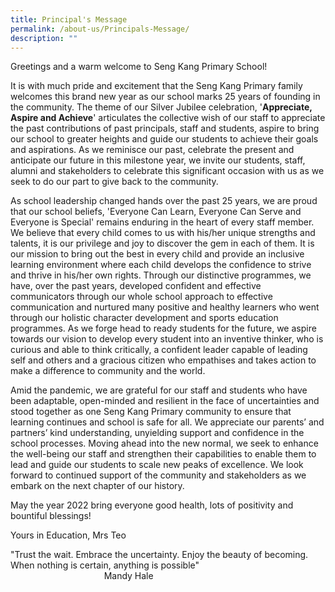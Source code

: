 ```yaml
---
title: Principal's Message
permalink: /about-us/Principals-Message/
description: ""
---
```

Greetings and a warm welcome to Seng Kang Primary School!  
  
It is with much pride and excitement that the Seng Kang Primary family welcomes this brand new year as our school marks 25 years of founding in the community. The theme of our Silver Jubilee celebration, '**Appreciate, Aspire and Achieve**' articulates the collective wish of our staff to appreciate the past contributions of past principals, staff and students, aspire to bring our school to greater heights and guide our students to achieve their goals and aspirations. As we reminisce our past, celebrate the present and anticipate our future in this milestone year, we invite our students, staff, alumni and stakeholders to celebrate this significant occasion with us as we seek to do our part to give back to the community. 
 
As school leadership changed hands over the past 25 years, we are proud that our school beliefs, 'Everyone Can Learn, Everyone Can Serve and Everyone is Special' remains enduring in the heart of every staff member. We believe that every child comes to us with his/her unique strengths and talents, it is our privilege and joy to discover the gem in each of them. It is our mission to bring out the best in every child and provide an inclusive learning environment where each child develops the confidence to strive and thrive in his/her own rights. Through our distinctive programmes, we have, over the past years, developed confident and effective communicators through our whole school approach to effective communication and nurtured many positive and healthy learners who went through our holistic character development and sports education programmes. As we forge head to ready students for the future, we aspire towards our vision to develop every student into an inventive thinker, who is curious and able to think critically, a confident leader capable of leading self and others and a gracious citizen who empathises and takes action to make a difference to community and the world.  

Amid the pandemic, we are grateful for our staff and students who have been adaptable, open-minded and resilient in the face of uncertainties and stood together as one Seng Kang Primary community to ensure that learning continues and school is safe for all. We appreciate our parents’ and partners’ kind understanding, unyielding support and confidence in the school processes. Moving ahead into the new normal, we seek to enhance the well-being our staff and strengthen their capabilities to enable them to lead and guide our students to scale new peaks of excellence. We look forward to continued support of the community and stakeholders as we embark on the next chapter of our history.  

May the year 2022 bring everyone good health, lots of positivity and bountiful blessings!   

Yours in Education,
Mrs Teo 

"Trust the wait. Embrace the uncertainty. Enjoy the beauty of becoming. When nothing is certain, anything is possible"                                                                                                                 Mandy Hale
